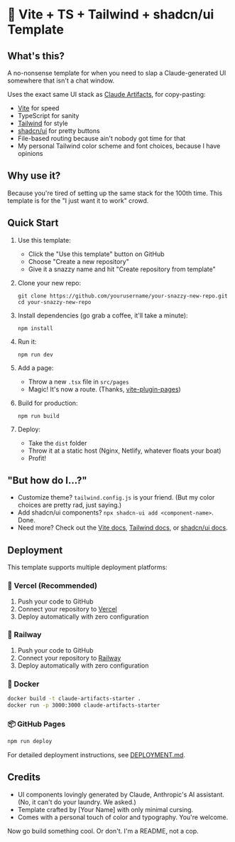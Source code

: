 # 🚀 Vite + TS + Tailwind + shadcn/ui Template

## What's this?

A no-nonsense template for when you need to slap a Claude-generated UI somewhere that isn't a chat window.

Uses the exact same UI stack as [Claude Artifacts](https://support.anthropic.com/en/articles/9487310-what-are-artifacts-and-how-do-i-use-them), for copy-pasting:

- [Vite](https://vitejs.dev) for speed
- TypeScript for sanity
- [Tailwind](https://tailwindcss.com) for style
- [shadcn/ui](https://ui.shadcn.com) for pretty buttons
- File-based routing because ain't nobody got time for that
- My personal Tailwind color scheme and font choices, because I have opinions

## Why use it?

Because you're tired of setting up the same stack for the 100th time. This template is for the "I just want it to work" crowd.

## Quick Start

1. Use this template:

   - Click the "Use this template" button on GitHub
   - Choose "Create a new repository"
   - Give it a snazzy name and hit "Create repository from template"

2. Clone your new repo:

   ```
   git clone https://github.com/yourusername/your-snazzy-new-repo.git
   cd your-snazzy-new-repo
   ```

3. Install dependencies (go grab a coffee, it'll take a minute):

   ```
   npm install
   ```

4. Run it:

   ```
   npm run dev
   ```

5. Add a page:

   - Throw a new `.tsx` file in `src/pages`
   - Magic! It's now a route. (Thanks, [vite-plugin-pages](https://github.com/hannoeru/vite-plugin-pages))

6. Build for production:

   ```
   npm run build
   ```

7. Deploy:
   - Take the `dist` folder
   - Throw it at a static host (Nginx, Netlify, whatever floats your boat)
   - Profit!

## "But how do I...?"

- Customize theme? `tailwind.config.js` is your friend. (But my color choices are pretty rad, just saying.)
- Add shadcn/ui components? `npx shadcn-ui add <component-name>`. Done.
- Need more? Check out the [Vite docs](https://vitejs.dev/), [Tailwind docs](https://tailwindcss.com/docs), or [shadcn/ui docs](https://ui.shadcn.com/).

## Deployment

This template supports multiple deployment platforms:

### 🚀 Vercel (Recommended)
1. Push your code to GitHub
2. Connect your repository to [Vercel](https://vercel.com)
3. Deploy automatically with zero configuration

### 🚂 Railway
1. Push your code to GitHub
2. Connect your repository to [Railway](https://railway.app)
3. Deploy automatically with zero configuration

### 🐳 Docker
```bash
docker build -t claude-artifacts-starter .
docker run -p 3000:3000 claude-artifacts-starter
```

### 📦 GitHub Pages
```bash
npm run deploy
```

For detailed deployment instructions, see [DEPLOYMENT.md](./DEPLOYMENT.md).

## Credits

- UI components lovingly generated by Claude, Anthropic's AI assistant. (No, it can't do your laundry. We asked.)
- Template crafted by [Your Name] with only minimal cursing.
- Comes with a personal touch of color and typography. You're welcome.

Now go build something cool. Or don't. I'm a README, not a cop.
